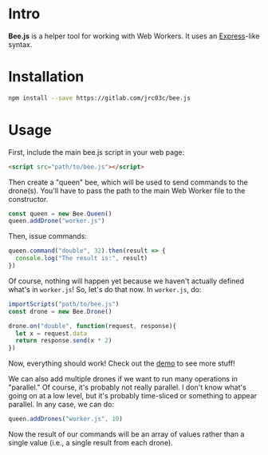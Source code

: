 # Intro

**Bee.js** is a helper tool for working with Web Workers. It uses an [Express](http://expressjs.com/)-like syntax.

# Installation

```bash
npm install --save https://gitlab.com/jrc03c/bee.js
```

# Usage

First, include the main bee.js script in your web page:

```html
<script src="path/to/bee.js"></script>
```

Then create a "queen" bee, which will be used to send commands to the drone(s). You'll have to pass the path to the main Web Worker file to the constructor.

```js
const queen = new Bee.Queen()
queen.addDrone("worker.js")
```

Then, issue commands:

```js
queen.command("double", 32).then(result => {
  console.log("The result is:", result)
})
```

Of course, nothing will happen yet because we haven't actually defined what's in `worker.js`! So, let's do that now. In `worker.js`, do:

```js
importScripts("path/to/bee.js")
const drone = new Bee.Drone()

drone.on("double", function(request, response){
  let x = request.data
  return response.send(x * 2)
})
```

Now, everything should work! Check out the [demo](./demo) to see more stuff!

We can also add multiple drones if we want to run many operations in "parallel." Of course, it's probably not really parallel. I don't know what's going on at a low level, but it's probably time-sliced or something to appear parallel. In any case, we can do:

```js
queen.addDrones("worker.js", 10)
```

Now the result of our commands will be an array of values rather than a single value (i.e., a single result from each drone).
